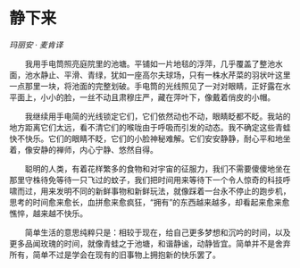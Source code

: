 # 静下来

*玛丽安 · 麦肯译*

　　我用手电筒照亮庭院里的池塘。平铺如一片地毯的浮萍，几乎覆盖了整池水面，池水静止、平滑、青绿，犹如一座高尔夫球场，只有一株水芹菜的羽状叶这里一点那里一块，将池面的完整划破。手电筒的光线照见了一对对眼睛，正好露在水平面上，小小的脸，一丝不动且肃穆庄严，藏在萍叶下，像戴着俏皮的小帽。

　　我继续用手电简的光线锁定它们，它们依然动也不动，眼睛眨都不眨。我站的地方距离它们太远，看不清它们的喉咙由于呼吸而引发的动态。我不确定这些青蛙快不快乐。它们的眼睛不眨，它们的小脸神秘难解。它们安安静静，耐心平和地坐着，像安静的禅师，内心宁静、悠然自得。

　　聪明的人类，有着花样繁多的食物和对宇宙的征服力，我们不需要傻傻地坐在那里守株待免等待一只飞过的蚊子，我们把时间用来等待下一个令人惊奇的科技呼啸而过，用来发明不同的新鲜事物和新鲜玩法，就像踩着一台永不停止的跑步机，思考的时间愈来愈长，血拼愈来愈疯狂，“拥有”的东西越来越多，却看起来愈来愈憔悴，越来越不快乐。

　　简单生活的意思纯粹只是：相较于现在，给自己更多梦想和沉吟的时间，以及更多品闻玫瑰的时间，就像青蛙之于池塘，和谐静谧，动静皆宜。简单并不是舍弃所有，简单不过是学会在现有的旧事物上拥抱新的快乐罢了。